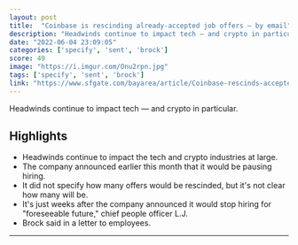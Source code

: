 ```yaml
---
layout: post
title:  "Coinbase is rescinding already-accepted job offers — by email"
description: "Headwinds continue to impact tech — and crypto in particular."
date: "2022-06-04 23:09:05"
categories: ['specify', 'sent', 'brock']
score: 49
image: "https://i.imgur.com/Onu2rpn.jpg"
tags: ['specify', 'sent', 'brock']
link: "https://www.sfgate.com/bayarea/article/Coinbase-rescinds-accepted-job-offers-17217989.php"
---
```


Headwinds continue to impact tech — and crypto in particular.

## Highlights

- Headwinds continue to impact the tech and crypto industries at large.
- The company announced earlier this month that it would be pausing hiring.
- It did not specify how many offers would be rescinded, but it's not clear how many will be.
- It's just weeks after the company announced it would stop hiring for "foreseeable future," chief people officer L.J.
- Brock said in a letter to employees.

---
